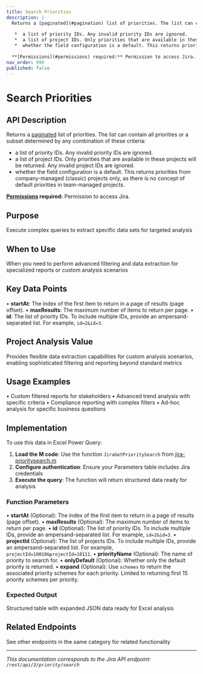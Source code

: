 ```yaml
---
title: Search Priorities
description: |-
  Returns a [paginated](#pagination) list of priorities. The list can contain all priorities or a subset determined by any combination of these criteria:
  
   *  a list of priority IDs. Any invalid priority IDs are ignored.
   *  a list of project IDs. Only priorities that are available in these projects will be returned. Any invalid project IDs are ignored.
   *  whether the field configuration is a default. This returns priorities from company-managed (classic) projects only, as there is no concept of default priorities in team-managed projects.
  
  **[Permissions](#permissions) required:** Permission to access Jira.
nav_order: 999
published: false
---
```


# Search Priorities

## API Description
Returns a [paginated](#pagination) list of priorities. The list can contain all priorities or a subset determined by any combination of these criteria:

 *  a list of priority IDs. Any invalid priority IDs are ignored.
 *  a list of project IDs. Only priorities that are available in these projects will be returned. Any invalid project IDs are ignored.
 *  whether the field configuration is a default. This returns priorities from company-managed (classic) projects only, as there is no concept of default priorities in team-managed projects.

**[Permissions](#permissions) required:** Permission to access Jira.

## Purpose
Execute complex queries to extract specific data sets for targeted analysis

## When to Use
When you need to perform advanced filtering and data extraction for specialized reports or custom analysis scenarios

## Key Data Points
• **startAt**: The index of the first item to return in a page of results (page offset).
• **maxResults**: The maximum number of items to return per page.
• **id**: The list of priority IDs. To include multiple IDs, provide an ampersand-separated list. For example, `id=2&id=3`.

## Project Analysis Value
Provides flexible data extraction capabilities for custom analysis scenarios, enabling sophisticated filtering and reporting beyond standard metrics

## Usage Examples
• Custom filtered reports for stakeholders
• Advanced trend analysis with specific criteria
• Compliance reporting with complex filters
• Ad-hoc analysis for specific business questions

## Implementation
To use this data in Excel Power Query:

1. **Load the M code**: Use the function `JiraGetPrioritySearch` from [jira-prioritysearch.m](../assets/jira-prioritysearch.m)
2. **Configure authentication**: Ensure your Parameters table includes Jira credentials
3. **Execute the query**: The function will return structured data ready for analysis

### Function Parameters
• **startAt** (Optional): The index of the first item to return in a page of results (page offset).
• **maxResults** (Optional): The maximum number of items to return per page.
• **id** (Optional): The list of priority IDs. To include multiple IDs, provide an ampersand-separated list. For example, `id=2&id=3`.
• **projectId** (Optional): The list of projects IDs. To include multiple IDs, provide an ampersand-separated list. For example, `projectId=10010&projectId=10111`.
• **priorityName** (Optional): The name of priority to search for.
• **onlyDefault** (Optional): Whether only the default priority is returned.
• **expand** (Optional): Use `schemes` to return the associated priority schemes for each priority. Limited to returning first 15 priority schemes per priority.

### Expected Output
Structured table with expanded JSON data ready for Excel analysis

## Related Endpoints
See other endpoints in the same category for related functionality

---
*This documentation corresponds to the Jira API endpoint: `/rest/api/3/priority/search`*
